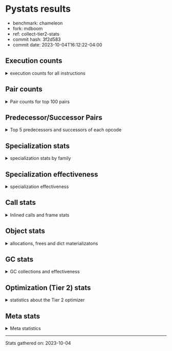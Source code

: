 
# Pystats results

- benchmark: chameleon
- fork: mdboom
- ref: collect-tier2-stats
- commit hash: 3f2d583
- commit date: 2023-10-04T16:12:22-04:00

## Execution counts

<details>
<summary> execution counts for all instructions </summary>

|Name | Count | Self | Cumulative | Miss ratio | 
|---|---:|---:|---:|---:|
| LOAD_FAST | 250,634,460 | 22.0% | 22.0% |  |
| LOAD_CONST | 121,954,620 | 10.7% | 32.7% |  |
| STORE_FAST | 107,077,800 | 9.4% | 42.1% |  |
| IS_OP | 68,646,720 | 6.0% | 48.1% |  |
| LOAD_GLOBAL_BUILTIN | 65,289,660 | 5.7% | 53.8% |  |
| PUSH_NULL | 60,974,700 | 5.3% | 59.2% |  |
| LOAD_GLOBAL_MODULE | 56,667,940 | 5.0% | 64.1% |  |
| POP_JUMP_IF_FALSE | 54,247,740 | 4.8% | 68.9% |  |
| POP_TOP | 34,569,660 | 3.0% | 71.9% |  |
| CALL_BUILTIN_O | 34,562,880 | 3.0% | 75.0% |  |
| LOAD_FAST_LOAD_FAST | 27,852,480 | 2.4% | 77.4% |  |
| RESUME_CHECK | 26,414,460 | 2.3% | 79.7% |  |
| RETURN_VALUE | 25,930,620 | 2.3% | 82.0% |  |
| POP_JUMP_IF_TRUE | 19,680,960 | 1.7% | 83.7% |  |
| CALL_METHOD_DESCRIPTOR_FAST | 15,663,180 | 1.4% | 85.1% | 100.0% |
| LOAD_ATTR_CLASS | 15,365,760 | 1.3% | 86.4% |  |
| POP_JUMP_IF_NONE | 14,883,840 | 1.3% | 87.7% |  |
| CALL_BOUND_METHOD_EXACT_ARGS | 10,562,880 | 0.9% | 88.7% |  |
| CALL_PY_EXACT_ARGS | 10,081,920 | 0.9% | 89.6% |  |
| COPY_FREE_VARS | 9,601,020 | 0.8% | 90.4% |  |
| TO_BOOL_BOOL | 9,600,960 | 0.8% | 91.2% |  |
| POP_JUMP_IF_NOT_NONE | 9,600,960 | 0.8% | 92.1% |  |
| CALL_TYPE_1 | 9,600,000 | 0.8% | 92.9% |  |
| CALL_STR_1 | 9,600,000 | 0.8% | 93.8% |  |
| CALL | 6,246,760 | 0.5% | 94.3% |  |
| STORE_SUBSCR | 6,244,480 | 0.5% | 94.9% |  |
| JUMP_FORWARD | 5,761,920 | 0.5% | 95.4% |  |
| NOP | 5,282,940 | 0.5% | 95.8% |  |
| ENTER_EXECUTOR | 5,280,960 | 0.5% | 96.3% |  |
| DELETE_SUBSCR | 5,280,960 | 0.5% | 96.8% |  |
| COMPARE_OP_INT | 5,280,060 | 0.5% | 97.2% |  |
| BINARY_OP_SUBTRACT_INT | 5,280,000 | 0.5% | 97.7% |  |
| BINARY_OP | 4,801,200 | 0.4% | 98.1% |  |
| LOAD_DEREF | 4,800,120 | 0.4% | 98.5% |  |
| BINARY_OP_ADD_UNICODE | 4,800,000 | 0.4% | 98.9% |  |
| BINARY_OP_ADD_INT | 4,800,000 | 0.4% | 99.4% |  |
| CALL_BUILTIN_FAST | 1,447,680 | 0.1% | 99.5% |  |
| INTERPRETER_EXIT | 965,760 | 0.1% | 99.6% |  |
| STORE_ATTR_SLOT | 963,840 | 0.1% | 99.7% |  |
| RETURN_CONST | 483,840 | 0.0% | 99.7% |  |
| BUILD_TUPLE | 482,880 | 0.0% | 99.7% |  |
| CALL_BUILTIN_CLASS | 481,980 | 0.0% | 99.8% |  |
| GET_ITER | 481,020 | 0.0% | 99.8% |  |
| UNPACK_SEQUENCE_TWO_TUPLE | 480,960 | 0.0% | 99.9% |  |
| FOR_ITER_LIST | 480,960 | 0.0% | 99.9% |  |
| EXTENDED_ARG | 480,960 | 0.0% | 100.0% |  |
| CALL_LEN | 480,960 | 0.0% | 100.0% |  |
| LOAD_ATTR | 10,060 | 0.0% | 100.0% |  |
| BUILD_MAP | 3,840 | 0.0% | 100.0% |  |
| BINARY_SUBSCR_GETITEM | 3,840 | 0.0% | 100.0% |  |
| STORE_DEREF | 2,880 | 0.0% | 100.0% |  |
| MAKE_CELL | 2,880 | 0.0% | 100.0% |  |
| CALL_FUNCTION_EX | 1,980 | 0.0% | 100.0% |  |
| SET_FUNCTION_ATTRIBUTE | 1,920 | 0.0% | 100.0% |  |
| MAKE_FUNCTION | 1,920 | 0.0% | 100.0% |  |
| LOAD_ATTR_NONDESCRIPTOR_WITH_VALUES | 1,920 | 0.0% | 100.0% |  |
| LOAD_ATTR_METHOD_NO_DICT | 1,920 | 0.0% | 100.0% |  |
| DICT_MERGE | 1,920 | 0.0% | 100.0% |  |
| STORE_SUBSCR_DICT | 960 | 0.0% | 100.0% |  |
| LOAD_SUPER_ATTR_ATTR | 960 | 0.0% | 100.0% |  |
| LOAD_ATTR_METHOD_WITH_VALUES | 960 | 0.0% | 100.0% |  |
| LOAD_ATTR_INSTANCE_VALUE | 960 | 0.0% | 100.0% |  |
| CONTAINS_OP | 960 | 0.0% | 100.0% |  |
| CALL_PY_WITH_DEFAULTS | 960 | 0.0% | 100.0% |  |
| CALL_KW | 960 | 0.0% | 100.0% |  |
| BINARY_SUBSCR_DICT | 960 | 0.0% | 100.0% |  |
| LOAD_ATTR_MODULE | 100 | 0.0% | 100.0% |  |
| LOAD_GLOBAL | 80 | 0.0% | 100.0% |  |
| FOR_ITER_RANGE | 60 | 0.0% | 100.0% |  |
| BINARY_OP_SUBTRACT_FLOAT | 60 | 0.0% | 100.0% |  |
| JUMP_BACKWARD | 40 | 0.0% | 100.0% |  |
| COMPARE_OP | 20 | 0.0% | 100.0% |  |


</details>

## Pair counts

<details>
<summary> Pair counts for top 100 pairs </summary>

|Pair | Count | Self | Cumulative | 
|---|---:|---:|---:|
| STORE_FAST LOAD_FAST | 84,983,340 | 7.5% | 7.5% |
| LOAD_FAST PUSH_NULL | 55,211,700 | 4.8% | 12.3% |
| POP_JUMP_IF_FALSE LOAD_FAST | 44,646,720 | 3.9% | 16.2% |
| IS_OP POP_JUMP_IF_FALSE | 44,646,720 | 3.9% | 20.1% |
| PUSH_NULL LOAD_CONST | 41,294,400 | 3.6% | 23.7% |
| CALL_BUILTIN_O POP_TOP | 34,561,920 | 3.0% | 26.8% |
| LOAD_FAST LOAD_CONST | 31,207,740 | 2.7% | 29.5% |
| LOAD_GLOBAL_BUILTIN IS_OP | 28,800,000 | 2.5% | 32.0% |
| LOAD_FAST LOAD_GLOBAL_BUILTIN | 28,800,000 | 2.5% | 34.6% |
| LOAD_FAST RETURN_VALUE | 24,965,820 | 2.2% | 36.8% |
| LOAD_CONST CALL_BUILTIN_O | 24,961,920 | 2.2% | 38.9% |
| LOAD_CONST LOAD_CONST | 24,000,960 | 2.1% | 41.1% |
| LOAD_GLOBAL_MODULE IS_OP | 20,646,720 | 1.8% | 42.9% |
| LOAD_FAST LOAD_GLOBAL_MODULE | 20,646,720 | 1.8% | 44.7% |
| LOAD_GLOBAL_BUILTIN LOAD_FAST | 20,642,940 | 1.8% | 46.5% |
| POP_TOP LOAD_FAST | 19,684,800 | 1.7% | 48.2% |
| PUSH_NULL LOAD_FAST | 19,200,060 | 1.7% | 49.9% |
| CALL_METHOD_DESCRIPTOR_FAST STORE_FAST | 15,367,680 | 1.3% | 51.2% |
| RESUME_CHECK LOAD_GLOBAL_BUILTIN | 15,365,760 | 1.3% | 52.6% |
| LOAD_GLOBAL_MODULE CALL_METHOD_DESCRIPTOR_FAST | 15,365,760 | 1.3% | 53.9% |
| LOAD_GLOBAL_BUILTIN LOAD_ATTR_CLASS | 15,365,760 | 1.3% | 55.3% |
| LOAD_FAST_LOAD_FAST LOAD_GLOBAL_MODULE | 15,365,760 | 1.3% | 56.6% |
| LOAD_ATTR_CLASS LOAD_FAST_LOAD_FAST | 15,365,760 | 1.3% | 58.0% |
| STORE_FAST LOAD_CONST | 15,363,840 | 1.3% | 59.3% |
| LOAD_GLOBAL_MODULE STORE_FAST | 14,884,800 | 1.3% | 60.6% |
| LOAD_FAST POP_JUMP_IF_NONE | 14,883,840 | 1.3% | 61.9% |
| RETURN_VALUE STORE_FAST | 14,401,920 | 1.3% | 63.2% |
| IS_OP POP_JUMP_IF_TRUE | 14,400,000 | 1.3% | 64.5% |
| POP_JUMP_IF_TRUE LOAD_FAST | 14,399,040 | 1.3% | 65.7% |
| LOAD_CONST CALL_BOUND_METHOD_EXACT_ARGS | 10,562,880 | 0.9% | 66.7% |
| CALL_BOUND_METHOD_EXACT_ARGS RESUME_CHECK | 10,562,880 | 0.9% | 67.6% |
| RESUME_CHECK LOAD_FAST | 10,085,760 | 0.9% | 68.5% |
| LOAD_FAST LOAD_FAST | 10,083,840 | 0.9% | 69.4% |
| LOAD_CONST STORE_FAST | 10,083,840 | 0.9% | 70.2% |
| POP_TOP LOAD_GLOBAL_MODULE | 10,082,880 | 0.9% | 71.1% |
| COPY_FREE_VARS RESUME_CHECK | 9,601,020 | 0.8% | 72.0% |
| POP_JUMP_IF_NONE LOAD_FAST | 9,600,960 | 0.8% | 72.8% |
| LOAD_FAST POP_JUMP_IF_NOT_NONE | 9,600,960 | 0.8% | 73.6% |
| POP_JUMP_IF_FALSE LOAD_GLOBAL_BUILTIN | 9,600,040 | 0.8% | 74.5% |
| TO_BOOL_BOOL POP_JUMP_IF_FALSE | 9,600,000 | 0.8% | 75.3% |
| POP_JUMP_IF_NOT_NONE LOAD_FAST_LOAD_FAST | 9,600,000 | 0.8% | 76.2% |
| LOAD_FAST_LOAD_FAST IS_OP | 9,600,000 | 0.8% | 77.0% |
| LOAD_FAST TO_BOOL_BOOL | 9,600,000 | 0.8% | 77.9% |
| LOAD_FAST STORE_FAST | 9,600,000 | 0.8% | 78.7% |
| LOAD_FAST CALL_TYPE_1 | 9,600,000 | 0.8% | 79.5% |
| IS_OP STORE_FAST | 9,600,000 | 0.8% | 80.4% |
| CALL_TYPE_1 STORE_FAST | 9,600,000 | 0.8% | 81.2% |
| CALL_PY_EXACT_ARGS COPY_FREE_VARS | 9,600,000 | 0.8% | 82.1% |
| LOAD_CONST LOAD_FAST | 5,765,760 | 0.5% | 82.6% |
| STORE_SUBSCR LOAD_FAST | 5,761,920 | 0.5% | 83.1% |
| LOAD_CONST STORE_SUBSCR | 5,761,920 | 0.5% | 83.6% |
| STORE_FAST LOAD_GLOBAL_MODULE | 5,284,800 | 0.5% | 84.0% |
| LOAD_CONST LOAD_GLOBAL_MODULE | 5,282,880 | 0.5% | 84.5% |
| LOAD_FAST CALL | 5,281,940 | 0.5% | 85.0% |
| RETURN_VALUE LOAD_CONST | 5,280,960 | 0.5% | 85.4% |
| LOAD_CONST DELETE_SUBSCR | 5,280,960 | 0.5% | 85.9% |
| JUMP_FORWARD LOAD_FAST | 5,280,960 | 0.5% | 86.4% |
| DELETE_SUBSCR JUMP_FORWARD | 5,280,960 | 0.5% | 86.8% |
| LOAD_CONST COMPARE_OP_INT | 5,280,040 | 0.5% | 87.3% |
| LOAD_CONST CALL_PY_EXACT_ARGS | 5,280,000 | 0.5% | 87.7% |
| LOAD_CONST BINARY_OP_SUBTRACT_INT | 5,280,000 | 0.5% | 88.2% |
| COMPARE_OP_INT POP_JUMP_IF_TRUE | 5,280,000 | 0.5% | 88.7% |
| BINARY_OP_SUBTRACT_INT STORE_FAST | 5,280,000 | 0.5% | 89.1% |
| LOAD_FAST CALL_BUILTIN_O | 4,800,960 | 0.4% | 89.6% |
| NOP LOAD_DEREF | 4,800,060 | 0.4% | 90.0% |
| LOAD_DEREF PUSH_NULL | 4,800,060 | 0.4% | 90.4% |
| LOAD_FAST BINARY_OP | 4,800,020 | 0.4% | 90.8% |
| RETURN_VALUE CALL_STR_1 | 4,800,000 | 0.4% | 91.2% |
| POP_JUMP_IF_TRUE LOAD_GLOBAL_BUILTIN | 4,800,000 | 0.4% | 91.7% |
| POP_JUMP_IF_NONE NOP | 4,800,000 | 0.4% | 92.1% |
| LOAD_GLOBAL_MODULE CALL_PY_EXACT_ARGS | 4,800,000 | 0.4% | 92.5% |
| LOAD_FAST IS_OP | 4,800,000 | 0.4% | 92.9% |
| LOAD_FAST CALL_STR_1 | 4,800,000 | 0.4% | 93.3% |
| LOAD_CONST LOAD_GLOBAL_BUILTIN | 4,800,000 | 0.4% | 93.8% |
| LOAD_CONST IS_OP | 4,800,000 | 0.4% | 94.2% |
| LOAD_CONST BINARY_OP_ADD_INT | 4,800,000 | 0.4% | 94.6% |
| CALL_STR_1 STORE_FAST | 4,800,000 | 0.4% | 95.0% |
| CALL_STR_1 BINARY_OP_ADD_UNICODE | 4,800,000 | 0.4% | 95.5% |
| CALL LOAD_CONST | 4,800,000 | 0.4% | 95.9% |
| BINARY_OP_ADD_UNICODE STORE_FAST | 4,800,000 | 0.4% | 96.3% |
| BINARY_OP_ADD_INT STORE_FAST | 4,800,000 | 0.4% | 96.7% |
| BINARY_OP CALL_BUILTIN_O | 4,800,000 | 0.4% | 97.1% |
| ENTER_EXECUTOR RESUME_CHECK | 4,799,040 | 0.4% | 97.6% |
| POP_TOP ENTER_EXECUTOR | 4,320,940 | 0.4% | 97.9% |
| CACHE RESUME_CHECK | 964,800 | 0.1% | 98.0% |
| CALL_BUILTIN_FAST STORE_FAST | 962,880 | 0.1% | 98.1% |
| STORE_FAST LOAD_GLOBAL_BUILTIN | 961,920 | 0.1% | 98.2% |
| LOAD_FAST_LOAD_FAST STORE_ATTR_SLOT | 961,920 | 0.1% | 98.3% |
| RETURN_VALUE PUSH_NULL | 960,960 | 0.1% | 98.4% |
| RETURN_VALUE INTERPRETER_EXIT | 483,840 | 0.0% | 98.4% |
| LOAD_FAST CALL_BUILTIN_FAST | 482,880 | 0.0% | 98.4% |
| STORE_ATTR_SLOT RETURN_CONST | 481,920 | 0.0% | 98.5% |
| RETURN_CONST INTERPRETER_EXIT | 481,920 | 0.0% | 98.5% |
| LOAD_GLOBAL_MODULE LOAD_FAST_LOAD_FAST | 481,920 | 0.0% | 98.6% |
| LOAD_GLOBAL_MODULE CALL_BUILTIN_FAST | 481,920 | 0.0% | 98.6% |
| CALL_PY_EXACT_ARGS RESUME_CHECK | 481,920 | 0.0% | 98.7% |
| LOAD_FAST GET_ITER | 481,020 | 0.0% | 98.7% |
| ENTER_EXECUTOR LOAD_FAST | 481,020 | 0.0% | 98.7% |
| CALL STORE_FAST | 481,020 | 0.0% | 98.8% |
| LOAD_FAST CALL_BUILTIN_CLASS | 481,000 | 0.0% | 98.8% |


</details>

## Predecessor/Successor Pairs

<details>
<summary> Top 5 predecessors and successors of each opcode </summary>

### CACHE

<details>
<summary> Successors and predecessors for CACHE </summary>

|Predecessors | Count | Percentage | 
|---|---:|---:|

|Successors | Count | Percentage | 
|---|---:|---:|
| RESUME_CHECK | 964,800 | 99.9% |
| COPY_FREE_VARS | 960 | 0.1% |


</details>

### DELETE_SUBSCR

<details>
<summary> Successors and predecessors for DELETE_SUBSCR </summary>

|Predecessors | Count | Percentage | 
|---|---:|---:|
| LOAD_CONST | 5,280,960 | 100.0% |

|Successors | Count | Percentage | 
|---|---:|---:|
| JUMP_FORWARD | 5,280,960 | 100.0% |


</details>

### GET_ITER

<details>
<summary> Successors and predecessors for GET_ITER </summary>

|Predecessors | Count | Percentage | 
|---|---:|---:|
| LOAD_FAST | 481,020 | 100.0% |

|Successors | Count | Percentage | 
|---|---:|---:|
| FOR_ITER_LIST | 480,000 | 99.8% |
| EXTENDED_ARG | 960 | 0.2% |
| FOR_ITER_RANGE | 60 | 0.0% |


</details>

### INTERPRETER_EXIT

<details>
<summary> Successors and predecessors for INTERPRETER_EXIT </summary>

|Predecessors | Count | Percentage | 
|---|---:|---:|
| RETURN_VALUE | 483,840 | 50.1% |
| RETURN_CONST | 481,920 | 49.9% |

|Successors | Count | Percentage | 
|---|---:|---:|


</details>

### MAKE_FUNCTION

<details>
<summary> Successors and predecessors for MAKE_FUNCTION </summary>

|Predecessors | Count | Percentage | 
|---|---:|---:|
| LOAD_CONST | 1,920 | 100.0% |

|Successors | Count | Percentage | 
|---|---:|---:|
| SET_FUNCTION_ATTRIBUTE | 1,920 | 100.0% |


</details>

### NOP

<details>
<summary> Successors and predecessors for NOP </summary>

|Predecessors | Count | Percentage | 
|---|---:|---:|
| POP_JUMP_IF_NONE | 4,800,000 | 90.9% |
| RESUME_CHECK | 480,960 | 9.1% |
| STORE_FAST | 1,920 | 0.0% |
| POP_TOP | 60 | 0.0% |

|Successors | Count | Percentage | 
|---|---:|---:|
| LOAD_DEREF | 4,800,060 | 90.9% |
| LOAD_GLOBAL_BUILTIN | 480,000 | 9.1% |
| LOAD_FAST | 1,920 | 0.0% |
| LOAD_GLOBAL_MODULE | 960 | 0.0% |


</details>

### POP_TOP

<details>
<summary> Successors and predecessors for POP_TOP </summary>

|Predecessors | Count | Percentage | 
|---|---:|---:|
| CALL_BUILTIN_O | 34,561,920 | 100.0% |
| CALL_BUILTIN_FAST | 4,800 | 0.0% |
| RETURN_CONST | 1,920 | 0.0% |
| CALL | 1,020 | 0.0% |

|Successors | Count | Percentage | 
|---|---:|---:|
| LOAD_FAST | 19,684,800 | 56.9% |
| LOAD_GLOBAL_MODULE | 10,082,880 | 29.2% |
| ENTER_EXECUTOR | 4,320,940 | 12.5% |
| EXTENDED_ARG | 479,040 | 1.4% |
| RETURN_CONST | 960 | 0.0% |


</details>

### PUSH_NULL

<details>
<summary> Successors and predecessors for PUSH_NULL </summary>

|Predecessors | Count | Percentage | 
|---|---:|---:|
| LOAD_FAST | 55,211,700 | 90.5% |
| LOAD_DEREF | 4,800,060 | 7.9% |
| RETURN_VALUE | 960,960 | 1.6% |
| LOAD_ATTR | 980 | 0.0% |
| LOAD_SUPER_ATTR_ATTR | 960 | 0.0% |

|Successors | Count | Percentage | 
|---|---:|---:|
| LOAD_CONST | 41,294,400 | 67.7% |
| LOAD_FAST | 19,200,060 | 31.5% |
| CALL | 480,240 | 0.8% |


</details>

### RETURN_VALUE

<details>
<summary> Successors and predecessors for RETURN_VALUE </summary>

|Predecessors | Count | Percentage | 
|---|---:|---:|
| LOAD_FAST | 24,965,820 | 96.3% |
| BUILD_TUPLE | 480,960 | 1.9% |
| CALL_BUILTIN_FAST | 480,000 | 1.9% |
| CALL_FUNCTION_EX | 1,920 | 0.0% |
| RETURN_VALUE | 960 | 0.0% |

|Successors | Count | Percentage | 
|---|---:|---:|
| STORE_FAST | 14,401,920 | 55.5% |
| LOAD_CONST | 5,280,960 | 20.4% |
| CALL_STR_1 | 4,800,000 | 18.5% |
| PUSH_NULL | 960,960 | 3.7% |
| INTERPRETER_EXIT | 483,840 | 1.9% |


</details>

### STORE_SUBSCR

<details>
<summary> Successors and predecessors for STORE_SUBSCR </summary>

|Predecessors | Count | Percentage | 
|---|---:|---:|
| LOAD_CONST | 5,761,920 | 92.3% |
| LOAD_FAST_LOAD_FAST | 480,960 | 7.7% |
| STORE_SUBSCR | 1,600 | 0.0% |

|Successors | Count | Percentage | 
|---|---:|---:|
| LOAD_FAST | 5,761,920 | 92.3% |
| LOAD_FAST_LOAD_FAST | 480,960 | 7.7% |
| STORE_SUBSCR | 1,600 | 0.0% |


</details>

### BINARY_OP

<details>
<summary> Successors and predecessors for BINARY_OP </summary>

|Predecessors | Count | Percentage | 
|---|---:|---:|
| LOAD_FAST | 4,800,020 | 100.0% |
| BINARY_OP | 1,180 | 0.0% |

|Successors | Count | Percentage | 
|---|---:|---:|
| CALL_BUILTIN_O | 4,800,000 | 100.0% |
| BINARY_OP | 1,180 | 0.0% |
| BINARY_OP_SUBTRACT_FLOAT | 20 | 0.0% |


</details>

### BUILD_MAP

<details>
<summary> Successors and predecessors for BUILD_MAP </summary>

|Predecessors | Count | Percentage | 
|---|---:|---:|
| LOAD_CONST | 1,920 | 50.0% |
| STORE_FAST | 960 | 25.0% |
| LOAD_GLOBAL_MODULE | 960 | 25.0% |

|Successors | Count | Percentage | 
|---|---:|---:|
| LOAD_FAST | 1,920 | 50.0% |
| STORE_FAST | 960 | 25.0% |
| CALL | 960 | 25.0% |


</details>

### BUILD_TUPLE

<details>
<summary> Successors and predecessors for BUILD_TUPLE </summary>

|Predecessors | Count | Percentage | 
|---|---:|---:|
| LOAD_FAST_LOAD_FAST | 480,960 | 99.6% |
| LOAD_FAST | 1,920 | 0.4% |

|Successors | Count | Percentage | 
|---|---:|---:|
| RETURN_VALUE | 480,960 | 99.6% |
| LOAD_CONST | 1,920 | 0.4% |


</details>

### CALL

<details>
<summary> Successors and predecessors for CALL </summary>

|Predecessors | Count | Percentage | 
|---|---:|---:|
| LOAD_FAST | 5,281,940 | 84.6% |
| LOAD_FAST_LOAD_FAST | 480,960 | 7.7% |
| PUSH_NULL | 480,240 | 7.7% |
| CALL | 1,760 | 0.0% |
| BUILD_MAP | 960 | 0.0% |

|Successors | Count | Percentage | 
|---|---:|---:|
| LOAD_CONST | 4,800,000 | 76.8% |
| STORE_FAST | 481,020 | 7.7% |
| UNPACK_SEQUENCE_TWO_TUPLE | 480,960 | 7.7% |
| LOAD_FAST_LOAD_FAST | 480,960 | 7.7% |
| CALL | 1,760 | 0.0% |


</details>

### CALL_FUNCTION_EX

<details>
<summary> Successors and predecessors for CALL_FUNCTION_EX </summary>

|Predecessors | Count | Percentage | 
|---|---:|---:|
| DICT_MERGE | 1,920 | 97.0% |
| LOAD_FAST | 60 | 3.0% |

|Successors | Count | Percentage | 
|---|---:|---:|
| RETURN_VALUE | 1,920 | 97.0% |
| COPY_FREE_VARS | 60 | 3.0% |


</details>

### CALL_KW

<details>
<summary> Successors and predecessors for CALL_KW </summary>

|Predecessors | Count | Percentage | 
|---|---:|---:|
| LOAD_CONST | 960 | 100.0% |

|Successors | Count | Percentage | 
|---|---:|---:|
| CALL_BUILTIN_FAST | 960 | 100.0% |


</details>

### COMPARE_OP

<details>
<summary> Successors and predecessors for COMPARE_OP </summary>

|Predecessors | Count | Percentage | 
|---|---:|---:|
| LOAD_CONST | 20 | 100.0% |

|Successors | Count | Percentage | 
|---|---:|---:|
| COMPARE_OP_INT | 20 | 100.0% |


</details>

### CONTAINS_OP

<details>
<summary> Successors and predecessors for CONTAINS_OP </summary>

|Predecessors | Count | Percentage | 
|---|---:|---:|
| LOAD_FAST | 960 | 100.0% |

|Successors | Count | Percentage | 
|---|---:|---:|
| POP_JUMP_IF_FALSE | 960 | 100.0% |


</details>

### COPY_FREE_VARS

<details>
<summary> Successors and predecessors for COPY_FREE_VARS </summary>

|Predecessors | Count | Percentage | 
|---|---:|---:|
| CALL_PY_EXACT_ARGS | 9,600,000 | 100.0% |
| CACHE | 960 | 0.0% |
| CALL_FUNCTION_EX | 60 | 0.0% |

|Successors | Count | Percentage | 
|---|---:|---:|
| RESUME_CHECK | 9,601,020 | 100.0% |


</details>

### DICT_MERGE

<details>
<summary> Successors and predecessors for DICT_MERGE </summary>

|Predecessors | Count | Percentage | 
|---|---:|---:|
| LOAD_FAST | 1,920 | 100.0% |

|Successors | Count | Percentage | 
|---|---:|---:|
| CALL_FUNCTION_EX | 1,920 | 100.0% |


</details>

### ENTER_EXECUTOR

<details>
<summary> Successors and predecessors for ENTER_EXECUTOR </summary>

|Predecessors | Count | Percentage | 
|---|---:|---:|
| POP_TOP | 4,320,940 | 81.8% |
| POP_JUMP_IF_TRUE | 480,000 | 9.1% |
| EXTENDED_ARG | 479,980 | 9.1% |
| JUMP_BACKWARD | 40 | 0.0% |

|Successors | Count | Percentage | 
|---|---:|---:|
| RESUME_CHECK | 4,799,040 | 90.9% |
| LOAD_FAST | 481,020 | 9.1% |
| CALL | 900 | 0.0% |


</details>

### EXTENDED_ARG

<details>
<summary> Successors and predecessors for EXTENDED_ARG </summary>

|Predecessors | Count | Percentage | 
|---|---:|---:|
| POP_TOP | 479,040 | 99.6% |
| POP_JUMP_IF_TRUE | 960 | 0.2% |
| GET_ITER | 960 | 0.2% |

|Successors | Count | Percentage | 
|---|---:|---:|
| ENTER_EXECUTOR | 479,980 | 99.8% |
| FOR_ITER_LIST | 960 | 0.2% |
| JUMP_BACKWARD | 20 | 0.0% |


</details>

### IS_OP

<details>
<summary> Successors and predecessors for IS_OP </summary>

|Predecessors | Count | Percentage | 
|---|---:|---:|
| LOAD_GLOBAL_BUILTIN | 28,800,000 | 42.0% |
| LOAD_GLOBAL_MODULE | 20,646,720 | 30.1% |
| LOAD_FAST_LOAD_FAST | 9,600,000 | 14.0% |
| LOAD_FAST | 4,800,000 | 7.0% |
| LOAD_CONST | 4,800,000 | 7.0% |

|Successors | Count | Percentage | 
|---|---:|---:|
| POP_JUMP_IF_FALSE | 44,646,720 | 65.0% |
| POP_JUMP_IF_TRUE | 14,400,000 | 21.0% |
| STORE_FAST | 9,600,000 | 14.0% |


</details>

### JUMP_BACKWARD

<details>
<summary> Successors and predecessors for JUMP_BACKWARD </summary>

|Predecessors | Count | Percentage | 
|---|---:|---:|
| POP_TOP | 20 | 50.0% |
| EXTENDED_ARG | 20 | 50.0% |

|Successors | Count | Percentage | 
|---|---:|---:|
| ENTER_EXECUTOR | 40 | 100.0% |


</details>

### JUMP_FORWARD

<details>
<summary> Successors and predecessors for JUMP_FORWARD </summary>

|Predecessors | Count | Percentage | 
|---|---:|---:|
| DELETE_SUBSCR | 5,280,960 | 91.7% |
| CALL_BUILTIN_CLASS | 480,960 | 8.3% |

|Successors | Count | Percentage | 
|---|---:|---:|
| LOAD_FAST | 5,280,960 | 91.7% |
| STORE_FAST | 480,960 | 8.3% |


</details>

### LOAD_ATTR

<details>
<summary> Successors and predecessors for LOAD_ATTR </summary>

|Predecessors | Count | Percentage | 
|---|---:|---:|
| LOAD_FAST | 9,600 | 95.4% |
| LOAD_ATTR | 400 | 4.0% |
| LOAD_GLOBAL_MODULE | 40 | 0.4% |
| LOAD_GLOBAL | 20 | 0.2% |

|Successors | Count | Percentage | 
|---|---:|---:|
| STORE_FAST | 4,800 | 47.7% |
| LOAD_FAST | 1,920 | 19.1% |
| PUSH_NULL | 980 | 9.7% |
| TO_BOOL_BOOL | 960 | 9.5% |
| CALL_BUILTIN_CLASS | 960 | 9.5% |


</details>

### LOAD_CONST

<details>
<summary> Successors and predecessors for LOAD_CONST </summary>

|Predecessors | Count | Percentage | 
|---|---:|---:|
| PUSH_NULL | 41,294,400 | 33.9% |
| LOAD_FAST | 31,207,740 | 25.6% |
| LOAD_CONST | 24,000,960 | 19.7% |
| STORE_FAST | 15,363,840 | 12.6% |
| RETURN_VALUE | 5,280,960 | 4.3% |

|Successors | Count | Percentage | 
|---|---:|---:|
| CALL_BUILTIN_O | 24,961,920 | 20.5% |
| LOAD_CONST | 24,000,960 | 19.7% |
| CALL_BOUND_METHOD_EXACT_ARGS | 10,562,880 | 8.7% |
| STORE_FAST | 10,083,840 | 8.3% |
| LOAD_FAST | 5,765,760 | 4.7% |


</details>

### LOAD_DEREF

<details>
<summary> Successors and predecessors for LOAD_DEREF </summary>

|Predecessors | Count | Percentage | 
|---|---:|---:|
| NOP | 4,800,060 | 100.0% |
| STORE_FAST | 60 | 0.0% |

|Successors | Count | Percentage | 
|---|---:|---:|
| PUSH_NULL | 4,800,060 | 100.0% |
| STORE_FAST | 60 | 0.0% |


</details>

### LOAD_FAST

<details>
<summary> Successors and predecessors for LOAD_FAST </summary>

|Predecessors | Count | Percentage | 
|---|---:|---:|
| STORE_FAST | 84,983,340 | 33.9% |
| POP_JUMP_IF_FALSE | 44,646,720 | 17.8% |
| LOAD_GLOBAL_BUILTIN | 20,642,940 | 8.2% |
| POP_TOP | 19,684,800 | 7.9% |
| PUSH_NULL | 19,200,060 | 7.7% |

|Successors | Count | Percentage | 
|---|---:|---:|
| PUSH_NULL | 55,211,700 | 22.0% |
| LOAD_CONST | 31,207,740 | 12.5% |
| LOAD_GLOBAL_BUILTIN | 28,800,000 | 11.5% |
| RETURN_VALUE | 24,965,820 | 10.0% |
| LOAD_GLOBAL_MODULE | 20,646,720 | 8.2% |


</details>

### LOAD_FAST_LOAD_FAST

<details>
<summary> Successors and predecessors for LOAD_FAST_LOAD_FAST </summary>

|Predecessors | Count | Percentage | 
|---|---:|---:|
| LOAD_ATTR_CLASS | 15,365,760 | 55.2% |
| POP_JUMP_IF_NOT_NONE | 9,600,000 | 34.5% |
| LOAD_GLOBAL_MODULE | 481,920 | 1.7% |
| STORE_SUBSCR | 480,960 | 1.7% |
| STORE_ATTR_SLOT | 480,960 | 1.7% |

|Successors | Count | Percentage | 
|---|---:|---:|
| LOAD_GLOBAL_MODULE | 15,365,760 | 55.2% |
| IS_OP | 9,600,000 | 34.5% |
| STORE_ATTR_SLOT | 961,920 | 3.5% |
| STORE_SUBSCR | 480,960 | 1.7% |
| CALL | 480,960 | 1.7% |


</details>

### LOAD_GLOBAL

<details>
<summary> Successors and predecessors for LOAD_GLOBAL </summary>

|Predecessors | Count | Percentage | 
|---|---:|---:|
| RETURN_VALUE | 40 | 50.0% |
| RESUME_CHECK | 20 | 25.0% |
| POP_JUMP_IF_FALSE | 20 | 25.0% |

|Successors | Count | Percentage | 
|---|---:|---:|
| LOAD_GLOBAL_MODULE | 40 | 50.0% |
| LOAD_GLOBAL_BUILTIN | 20 | 25.0% |
| LOAD_ATTR | 20 | 25.0% |


</details>

### MAKE_CELL

<details>
<summary> Successors and predecessors for MAKE_CELL </summary>

|Predecessors | Count | Percentage | 
|---|---:|---:|
| MAKE_CELL | 1,920 | 66.7% |
| CALL_PY_WITH_DEFAULTS | 960 | 33.3% |

|Successors | Count | Percentage | 
|---|---:|---:|
| MAKE_CELL | 1,920 | 66.7% |
| RESUME_CHECK | 960 | 33.3% |


</details>

### POP_JUMP_IF_FALSE

<details>
<summary> Successors and predecessors for POP_JUMP_IF_FALSE </summary>

|Predecessors | Count | Percentage | 
|---|---:|---:|
| IS_OP | 44,646,720 | 82.3% |
| TO_BOOL_BOOL | 9,600,000 | 17.7% |
| CONTAINS_OP | 960 | 0.0% |
| COMPARE_OP_INT | 60 | 0.0% |

|Successors | Count | Percentage | 
|---|---:|---:|
| LOAD_FAST | 44,646,720 | 82.3% |
| LOAD_GLOBAL_BUILTIN | 9,600,040 | 17.7% |
| LOAD_GLOBAL_MODULE | 960 | 0.0% |
| LOAD_GLOBAL | 20 | 0.0% |


</details>

### POP_JUMP_IF_NONE

<details>
<summary> Successors and predecessors for POP_JUMP_IF_NONE </summary>

|Predecessors | Count | Percentage | 
|---|---:|---:|
| LOAD_FAST | 14,883,840 | 100.0% |

|Successors | Count | Percentage | 
|---|---:|---:|
| LOAD_FAST | 9,600,960 | 64.5% |
| NOP | 4,800,000 | 32.2% |
| LOAD_GLOBAL_BUILTIN | 480,960 | 3.2% |
| LOAD_GLOBAL_MODULE | 960 | 0.0% |
| LOAD_CONST | 960 | 0.0% |


</details>

### POP_JUMP_IF_NOT_NONE

<details>
<summary> Successors and predecessors for POP_JUMP_IF_NOT_NONE </summary>

|Predecessors | Count | Percentage | 
|---|---:|---:|
| LOAD_FAST | 9,600,960 | 100.0% |

|Successors | Count | Percentage | 
|---|---:|---:|
| LOAD_FAST_LOAD_FAST | 9,600,000 | 100.0% |
| LOAD_FAST | 960 | 0.0% |


</details>

### POP_JUMP_IF_TRUE

<details>
<summary> Successors and predecessors for POP_JUMP_IF_TRUE </summary>

|Predecessors | Count | Percentage | 
|---|---:|---:|
| IS_OP | 14,400,000 | 73.2% |
| COMPARE_OP_INT | 5,280,000 | 26.8% |
| TO_BOOL_BOOL | 960 | 0.0% |

|Successors | Count | Percentage | 
|---|---:|---:|
| LOAD_FAST | 14,399,040 | 73.2% |
| LOAD_GLOBAL_BUILTIN | 4,800,000 | 24.4% |
| ENTER_EXECUTOR | 480,000 | 2.4% |
| RETURN_CONST | 960 | 0.0% |
| EXTENDED_ARG | 960 | 0.0% |


</details>

### RETURN_CONST

<details>
<summary> Successors and predecessors for RETURN_CONST </summary>

|Predecessors | Count | Percentage | 
|---|---:|---:|
| STORE_ATTR_SLOT | 481,920 | 99.6% |
| POP_TOP | 960 | 0.2% |
| POP_JUMP_IF_TRUE | 960 | 0.2% |

|Successors | Count | Percentage | 
|---|---:|---:|
| INTERPRETER_EXIT | 481,920 | 99.6% |
| POP_TOP | 1,920 | 0.4% |


</details>

### SET_FUNCTION_ATTRIBUTE

<details>
<summary> Successors and predecessors for SET_FUNCTION_ATTRIBUTE </summary>

|Predecessors | Count | Percentage | 
|---|---:|---:|
| MAKE_FUNCTION | 1,920 | 100.0% |

|Successors | Count | Percentage | 
|---|---:|---:|
| STORE_FAST | 1,920 | 100.0% |


</details>

### STORE_DEREF

<details>
<summary> Successors and predecessors for STORE_DEREF </summary>

|Predecessors | Count | Percentage | 
|---|---:|---:|
| RETURN_VALUE | 1,920 | 66.7% |
| LOAD_GLOBAL_MODULE | 960 | 33.3% |

|Successors | Count | Percentage | 
|---|---:|---:|
| LOAD_FAST | 2,880 | 100.0% |


</details>

### STORE_FAST

<details>
<summary> Successors and predecessors for STORE_FAST </summary>

|Predecessors | Count | Percentage | 
|---|---:|---:|
| CALL_METHOD_DESCRIPTOR_FAST | 15,367,680 | 14.4% |
| LOAD_GLOBAL_MODULE | 14,884,800 | 13.9% |
| RETURN_VALUE | 14,401,920 | 13.4% |
| LOAD_CONST | 10,083,840 | 9.4% |
| LOAD_FAST | 9,600,000 | 9.0% |

|Successors | Count | Percentage | 
|---|---:|---:|
| LOAD_FAST | 84,983,340 | 79.4% |
| LOAD_CONST | 15,363,840 | 14.3% |
| LOAD_GLOBAL_MODULE | 5,284,800 | 4.9% |
| LOAD_GLOBAL_BUILTIN | 961,920 | 0.9% |
| STORE_FAST | 480,960 | 0.4% |


</details>

### BINARY_OP_ADD_INT

<details>
<summary> Successors and predecessors for BINARY_OP_ADD_INT </summary>

|Predecessors | Count | Percentage | 
|---|---:|---:|
| LOAD_CONST | 4,800,000 | 100.0% |

|Successors | Count | Percentage | 
|---|---:|---:|
| STORE_FAST | 4,800,000 | 100.0% |


</details>

### BINARY_OP_ADD_UNICODE

<details>
<summary> Successors and predecessors for BINARY_OP_ADD_UNICODE </summary>

|Predecessors | Count | Percentage | 
|---|---:|---:|
| CALL_STR_1 | 4,800,000 | 100.0% |

|Successors | Count | Percentage | 
|---|---:|---:|
| STORE_FAST | 4,800,000 | 100.0% |


</details>

### BINARY_OP_SUBTRACT_FLOAT

<details>
<summary> Successors and predecessors for BINARY_OP_SUBTRACT_FLOAT </summary>

|Predecessors | Count | Percentage | 
|---|---:|---:|
| LOAD_FAST | 40 | 66.7% |
| BINARY_OP | 20 | 33.3% |

|Successors | Count | Percentage | 
|---|---:|---:|
| STORE_FAST | 60 | 100.0% |


</details>

### BINARY_OP_SUBTRACT_INT

<details>
<summary> Successors and predecessors for BINARY_OP_SUBTRACT_INT </summary>

|Predecessors | Count | Percentage | 
|---|---:|---:|
| LOAD_CONST | 5,280,000 | 100.0% |

|Successors | Count | Percentage | 
|---|---:|---:|
| STORE_FAST | 5,280,000 | 100.0% |


</details>

### BINARY_SUBSCR_DICT

<details>
<summary> Successors and predecessors for BINARY_SUBSCR_DICT </summary>

|Predecessors | Count | Percentage | 
|---|---:|---:|
| LOAD_CONST | 960 | 100.0% |

|Successors | Count | Percentage | 
|---|---:|---:|
| STORE_FAST | 960 | 100.0% |


</details>

### BINARY_SUBSCR_GETITEM

<details>
<summary> Successors and predecessors for BINARY_SUBSCR_GETITEM </summary>

|Predecessors | Count | Percentage | 
|---|---:|---:|
| LOAD_CONST | 3,840 | 100.0% |

|Successors | Count | Percentage | 
|---|---:|---:|
| RESUME_CHECK | 3,840 | 100.0% |


</details>

### CALL_BOUND_METHOD_EXACT_ARGS

<details>
<summary> Successors and predecessors for CALL_BOUND_METHOD_EXACT_ARGS </summary>

|Predecessors | Count | Percentage | 
|---|---:|---:|
| LOAD_CONST | 10,562,880 | 100.0% |

|Successors | Count | Percentage | 
|---|---:|---:|
| RESUME_CHECK | 10,562,880 | 100.0% |


</details>

### CALL_BUILTIN_CLASS

<details>
<summary> Successors and predecessors for CALL_BUILTIN_CLASS </summary>

|Predecessors | Count | Percentage | 
|---|---:|---:|
| LOAD_FAST | 481,000 | 99.8% |
| LOAD_ATTR | 960 | 0.2% |
| CALL | 20 | 0.0% |

|Successors | Count | Percentage | 
|---|---:|---:|
| JUMP_FORWARD | 480,960 | 99.8% |
| STORE_FAST | 1,020 | 0.2% |


</details>

### CALL_BUILTIN_FAST

<details>
<summary> Successors and predecessors for CALL_BUILTIN_FAST </summary>

|Predecessors | Count | Percentage | 
|---|---:|---:|
| LOAD_FAST | 482,880 | 33.4% |
| LOAD_GLOBAL_MODULE | 481,920 | 33.3% |
| LOAD_FAST_LOAD_FAST | 480,000 | 33.2% |
| LOAD_CONST | 960 | 0.1% |
| LOAD_ATTR_NONDESCRIPTOR_WITH_VALUES | 960 | 0.1% |

|Successors | Count | Percentage | 
|---|---:|---:|
| STORE_FAST | 962,880 | 66.5% |
| RETURN_VALUE | 480,000 | 33.2% |
| POP_TOP | 4,800 | 0.3% |


</details>

### CALL_BUILTIN_O

<details>
<summary> Successors and predecessors for CALL_BUILTIN_O </summary>

|Predecessors | Count | Percentage | 
|---|---:|---:|
| LOAD_CONST | 24,961,920 | 72.2% |
| LOAD_FAST | 4,800,960 | 13.9% |
| BINARY_OP | 4,800,000 | 13.9% |

|Successors | Count | Percentage | 
|---|---:|---:|
| POP_TOP | 34,561,920 | 100.0% |
| RETURN_VALUE | 960 | 0.0% |


</details>

### CALL_LEN

<details>
<summary> Successors and predecessors for CALL_LEN </summary>

|Predecessors | Count | Percentage | 
|---|---:|---:|
| LOAD_FAST | 480,960 | 100.0% |

|Successors | Count | Percentage | 
|---|---:|---:|
| STORE_FAST | 480,960 | 100.0% |


</details>

### CALL_METHOD_DESCRIPTOR_FAST

<details>
<summary> Successors and predecessors for CALL_METHOD_DESCRIPTOR_FAST </summary>

|Predecessors | Count | Percentage | 
|---|---:|---:|
| LOAD_GLOBAL_MODULE | 15,365,760 | 98.1% |
| CALL_METHOD_DESCRIPTOR_FAST | 295,500 | 1.9% |
| LOAD_CONST | 1,920 | 0.0% |

|Successors | Count | Percentage | 
|---|---:|---:|
| STORE_FAST | 15,367,680 | 98.1% |
| CALL_METHOD_DESCRIPTOR_FAST | 295,500 | 1.9% |


</details>

### CALL_PY_EXACT_ARGS

<details>
<summary> Successors and predecessors for CALL_PY_EXACT_ARGS </summary>

|Predecessors | Count | Percentage | 
|---|---:|---:|
| LOAD_CONST | 5,280,000 | 52.4% |
| LOAD_GLOBAL_MODULE | 4,800,000 | 47.6% |
| LOAD_FAST | 960 | 0.0% |
| LOAD_ATTR_METHOD_WITH_VALUES | 960 | 0.0% |

|Successors | Count | Percentage | 
|---|---:|---:|
| COPY_FREE_VARS | 9,600,000 | 95.2% |
| RESUME_CHECK | 481,920 | 4.8% |


</details>

### CALL_PY_WITH_DEFAULTS

<details>
<summary> Successors and predecessors for CALL_PY_WITH_DEFAULTS </summary>

|Predecessors | Count | Percentage | 
|---|---:|---:|
| LOAD_FAST | 960 | 100.0% |

|Successors | Count | Percentage | 
|---|---:|---:|
| MAKE_CELL | 960 | 100.0% |


</details>

### CALL_STR_1

<details>
<summary> Successors and predecessors for CALL_STR_1 </summary>

|Predecessors | Count | Percentage | 
|---|---:|---:|
| RETURN_VALUE | 4,800,000 | 50.0% |
| LOAD_FAST | 4,800,000 | 50.0% |

|Successors | Count | Percentage | 
|---|---:|---:|
| STORE_FAST | 4,800,000 | 50.0% |
| BINARY_OP_ADD_UNICODE | 4,800,000 | 50.0% |


</details>

### CALL_TYPE_1

<details>
<summary> Successors and predecessors for CALL_TYPE_1 </summary>

|Predecessors | Count | Percentage | 
|---|---:|---:|
| LOAD_FAST | 9,600,000 | 100.0% |

|Successors | Count | Percentage | 
|---|---:|---:|
| STORE_FAST | 9,600,000 | 100.0% |


</details>

### COMPARE_OP_INT

<details>
<summary> Successors and predecessors for COMPARE_OP_INT </summary>

|Predecessors | Count | Percentage | 
|---|---:|---:|
| LOAD_CONST | 5,280,040 | 100.0% |
| COMPARE_OP | 20 | 0.0% |

|Successors | Count | Percentage | 
|---|---:|---:|
| POP_JUMP_IF_TRUE | 5,280,000 | 100.0% |
| POP_JUMP_IF_FALSE | 60 | 0.0% |


</details>

### FOR_ITER_LIST

<details>
<summary> Successors and predecessors for FOR_ITER_LIST </summary>

|Predecessors | Count | Percentage | 
|---|---:|---:|
| GET_ITER | 480,000 | 99.8% |
| EXTENDED_ARG | 960 | 0.2% |

|Successors | Count | Percentage | 
|---|---:|---:|
| STORE_FAST | 480,960 | 100.0% |


</details>

### FOR_ITER_RANGE

<details>
<summary> Successors and predecessors for FOR_ITER_RANGE </summary>

|Predecessors | Count | Percentage | 
|---|---:|---:|
| GET_ITER | 60 | 100.0% |

|Successors | Count | Percentage | 
|---|---:|---:|
| STORE_FAST | 60 | 100.0% |


</details>

### LOAD_ATTR_CLASS

<details>
<summary> Successors and predecessors for LOAD_ATTR_CLASS </summary>

|Predecessors | Count | Percentage | 
|---|---:|---:|
| LOAD_GLOBAL_BUILTIN | 15,365,760 | 100.0% |

|Successors | Count | Percentage | 
|---|---:|---:|
| LOAD_FAST_LOAD_FAST | 15,365,760 | 100.0% |


</details>

### LOAD_ATTR_INSTANCE_VALUE

<details>
<summary> Successors and predecessors for LOAD_ATTR_INSTANCE_VALUE </summary>

|Predecessors | Count | Percentage | 
|---|---:|---:|
| LOAD_FAST | 960 | 100.0% |

|Successors | Count | Percentage | 
|---|---:|---:|
| LOAD_FAST_LOAD_FAST | 960 | 100.0% |


</details>

### LOAD_ATTR_METHOD_NO_DICT

<details>
<summary> Successors and predecessors for LOAD_ATTR_METHOD_NO_DICT </summary>

|Predecessors | Count | Percentage | 
|---|---:|---:|
| LOAD_FAST | 1,920 | 100.0% |

|Successors | Count | Percentage | 
|---|---:|---:|
| LOAD_CONST | 1,920 | 100.0% |


</details>

### LOAD_ATTR_METHOD_WITH_VALUES

<details>
<summary> Successors and predecessors for LOAD_ATTR_METHOD_WITH_VALUES </summary>

|Predecessors | Count | Percentage | 
|---|---:|---:|
| LOAD_FAST | 960 | 100.0% |

|Successors | Count | Percentage | 
|---|---:|---:|
| CALL_PY_EXACT_ARGS | 960 | 100.0% |


</details>

### LOAD_ATTR_MODULE

<details>
<summary> Successors and predecessors for LOAD_ATTR_MODULE </summary>

|Predecessors | Count | Percentage | 
|---|---:|---:|
| LOAD_GLOBAL_MODULE | 60 | 60.0% |
| LOAD_ATTR | 40 | 40.0% |

|Successors | Count | Percentage | 
|---|---:|---:|
| STORE_FAST | 60 | 60.0% |
| PUSH_NULL | 40 | 40.0% |


</details>

### LOAD_ATTR_NONDESCRIPTOR_WITH_VALUES

<details>
<summary> Successors and predecessors for LOAD_ATTR_NONDESCRIPTOR_WITH_VALUES </summary>

|Predecessors | Count | Percentage | 
|---|---:|---:|
| LOAD_FAST | 1,920 | 100.0% |

|Successors | Count | Percentage | 
|---|---:|---:|
| STORE_FAST | 960 | 50.0% |
| CALL_BUILTIN_FAST | 960 | 50.0% |


</details>

### LOAD_GLOBAL_BUILTIN

<details>
<summary> Successors and predecessors for LOAD_GLOBAL_BUILTIN </summary>

|Predecessors | Count | Percentage | 
|---|---:|---:|
| LOAD_FAST | 28,800,000 | 44.1% |
| RESUME_CHECK | 15,365,760 | 23.5% |
| POP_JUMP_IF_FALSE | 9,600,040 | 14.7% |
| POP_JUMP_IF_TRUE | 4,800,000 | 7.4% |
| LOAD_CONST | 4,800,000 | 7.4% |

|Successors | Count | Percentage | 
|---|---:|---:|
| IS_OP | 28,800,000 | 44.1% |
| LOAD_FAST | 20,642,940 | 31.6% |
| LOAD_ATTR_CLASS | 15,365,760 | 23.5% |
| LOAD_FAST_LOAD_FAST | 480,000 | 0.7% |
| LOAD_GLOBAL_MODULE | 960 | 0.0% |


</details>

### LOAD_GLOBAL_MODULE

<details>
<summary> Successors and predecessors for LOAD_GLOBAL_MODULE </summary>

|Predecessors | Count | Percentage | 
|---|---:|---:|
| LOAD_FAST | 20,646,720 | 36.4% |
| LOAD_FAST_LOAD_FAST | 15,365,760 | 27.1% |
| POP_TOP | 10,082,880 | 17.8% |
| STORE_FAST | 5,284,800 | 9.3% |
| LOAD_CONST | 5,282,880 | 9.3% |

|Successors | Count | Percentage | 
|---|---:|---:|
| IS_OP | 20,646,720 | 36.4% |
| CALL_METHOD_DESCRIPTOR_FAST | 15,365,760 | 27.1% |
| STORE_FAST | 14,884,800 | 26.3% |
| CALL_PY_EXACT_ARGS | 4,800,000 | 8.5% |
| LOAD_FAST_LOAD_FAST | 481,920 | 0.9% |


</details>

### LOAD_SUPER_ATTR_ATTR

<details>
<summary> Successors and predecessors for LOAD_SUPER_ATTR_ATTR </summary>

|Predecessors | Count | Percentage | 
|---|---:|---:|
| LOAD_FAST | 960 | 100.0% |

|Successors | Count | Percentage | 
|---|---:|---:|
| PUSH_NULL | 960 | 100.0% |


</details>

### RESUME_CHECK

<details>
<summary> Successors and predecessors for RESUME_CHECK </summary>

|Predecessors | Count | Percentage | 
|---|---:|---:|
| CALL_BOUND_METHOD_EXACT_ARGS | 10,562,880 | 40.0% |
| COPY_FREE_VARS | 9,601,020 | 36.3% |
| ENTER_EXECUTOR | 4,799,040 | 18.2% |
| CACHE | 964,800 | 3.7% |
| CALL_PY_EXACT_ARGS | 481,920 | 1.8% |

|Successors | Count | Percentage | 
|---|---:|---:|
| LOAD_GLOBAL_BUILTIN | 15,365,760 | 58.2% |
| LOAD_FAST | 10,085,760 | 38.2% |
| NOP | 480,960 | 1.8% |
| LOAD_FAST_LOAD_FAST | 480,960 | 1.8% |
| LOAD_GLOBAL_MODULE | 1,000 | 0.0% |


</details>

### STORE_ATTR_SLOT

<details>
<summary> Successors and predecessors for STORE_ATTR_SLOT </summary>

|Predecessors | Count | Percentage | 
|---|---:|---:|
| LOAD_FAST_LOAD_FAST | 961,920 | 99.8% |
| LOAD_FAST | 1,920 | 0.2% |

|Successors | Count | Percentage | 
|---|---:|---:|
| RETURN_CONST | 481,920 | 50.0% |
| LOAD_FAST_LOAD_FAST | 480,960 | 49.9% |
| LOAD_FAST | 960 | 0.1% |


</details>

### STORE_SUBSCR_DICT

<details>
<summary> Successors and predecessors for STORE_SUBSCR_DICT </summary>

|Predecessors | Count | Percentage | 
|---|---:|---:|
| LOAD_CONST | 960 | 100.0% |

|Successors | Count | Percentage | 
|---|---:|---:|
| LOAD_GLOBAL_BUILTIN | 960 | 100.0% |


</details>

### TO_BOOL_BOOL

<details>
<summary> Successors and predecessors for TO_BOOL_BOOL </summary>

|Predecessors | Count | Percentage | 
|---|---:|---:|
| LOAD_FAST | 9,600,000 | 100.0% |
| LOAD_ATTR | 960 | 0.0% |

|Successors | Count | Percentage | 
|---|---:|---:|
| POP_JUMP_IF_FALSE | 9,600,000 | 100.0% |
| POP_JUMP_IF_TRUE | 960 | 0.0% |


</details>

### UNPACK_SEQUENCE_TWO_TUPLE

<details>
<summary> Successors and predecessors for UNPACK_SEQUENCE_TWO_TUPLE </summary>

|Predecessors | Count | Percentage | 
|---|---:|---:|
| CALL | 480,960 | 100.0% |

|Successors | Count | Percentage | 
|---|---:|---:|
| STORE_FAST | 480,960 | 100.0% |


</details>


</details>

## Specialization stats

<details>
<summary> specialization stats by family </summary>

### BINARY_SUBSCR

<details>
<summary> specialization stats for BINARY_SUBSCR family </summary>

|Kind | Count | Ratio | 
|---|---|---|
|          hit |         4800 | 100.0% |


</details>

### STORE_SUBSCR

<details>
<summary> specialization stats for STORE_SUBSCR family </summary>

|Kind | Count | Ratio | 
|---|---|---|
| specialization.deferred |      6242880 | 100.0% |
|          hit |          960 | 0.0% |

#### Specialization attempts

| | Count | Ratio | 
|---|---:|---:|
| Success | 0 | 0.0% |
| Failure | 1,600 | 100.0% |

|Failure kind | Count | Ratio | 
|---|---:|---:|
| dict subclass no override | 1,480 | 92.5% |
| other | 120 | 7.5% |


</details>

### TO_BOOL

<details>
<summary> specialization stats for TO_BOOL family </summary>

|Kind | Count | Ratio | 
|---|---|---|
|          hit |      9600960 | 100.0% |


</details>

### BINARY_OP

<details>
<summary> specialization stats for BINARY_OP family </summary>

|Kind | Count | Ratio | 
|---|---|---|
| specialization.deferred |      4800000 | 24.4% |
|          hit |     14880060 | 75.6% |

#### Specialization attempts

| | Count | Ratio | 
|---|---:|---:|
| Success | 20 | 1.7% |
| Failure | 1,180 | 98.3% |

|Failure kind | Count | Ratio | 
|---|---:|---:|
| remainder | 1,180 | 100.0% |


</details>

### CALL

<details>
<summary> specialization stats for CALL family </summary>

|Kind | Count | Ratio | 
|---|---|---|
| specialization.deferred |      6244980 | 5.7% |
| specialization.deopt |       295500 | 0.3% |
|          hit |     87384060 | 80.0% |
|         miss |     15661260 | 14.3% |

#### Specialization attempts

| | Count | Ratio | 
|---|---:|---:|
| Success | 295,520 | 99.4% |
| Failure | 1,760 | 0.6% |

|Failure kind | Count | Ratio | 
|---|---:|---:|
| cmethod | 1,180 | 67.0% |
| other | 200 | 11.4% |
| cfunc noargs | 180 | 10.2% |
| no dict | 160 | 9.1% |
| class mutable | 40 | 2.3% |


</details>

### COMPARE_OP

<details>
<summary> specialization stats for COMPARE_OP family </summary>

|Kind | Count | Ratio | 
|---|---|---|
|          hit |      5280060 | 100.0% |

#### Specialization attempts

| | Count | Ratio | 
|---|---:|---:|
| Success | 20 | 100.0% |
| Failure | 0 | 0.0% |

|Failure kind | Count | Ratio | 
|---|---:|---:|


</details>

### FOR_ITER

<details>
<summary> specialization stats for FOR_ITER family </summary>

|Kind | Count | Ratio | 
|---|---|---|
|          hit |       481020 | 100.0% |


</details>

### JUMP_BACKWARD

<details>
<summary> specialization stats for JUMP_BACKWARD family </summary>

|Kind | Count | Ratio | 
|---|---|---|


</details>

### LOAD_ATTR

<details>
<summary> specialization stats for LOAD_ATTR family </summary>

|Kind | Count | Ratio | 
|---|---|---|
| specialization.deferred |         9620 | 0.1% |
|          hit |     15371620 | 99.9% |

#### Specialization attempts

| | Count | Ratio | 
|---|---:|---:|
| Success | 40 | 9.1% |
| Failure | 400 | 90.9% |

|Failure kind | Count | Ratio | 
|---|---:|---:|
| method | 280 | 70.0% |
| class attr descriptor | 40 | 10.0% |
| class attr simple | 40 | 10.0% |
| shadowed | 40 | 10.0% |


</details>

### LOAD_GLOBAL

<details>
<summary> specialization stats for LOAD_GLOBAL family </summary>

|Kind | Count | Ratio | 
|---|---|---|
| specialization.deferred |           20 | 0.0% |
|          hit |    121957600 | 100.0% |

#### Specialization attempts

| | Count | Ratio | 
|---|---:|---:|
| Success | 60 | 100.0% |
| Failure | 0 | 0.0% |

|Failure kind | Count | Ratio | 
|---|---:|---:|


</details>

### LOAD_SUPER_ATTR

<details>
<summary> specialization stats for LOAD_SUPER_ATTR family </summary>

|Kind | Count | Ratio | 
|---|---|---|
|          hit |          960 | 100.0% |


</details>

### POP_JUMP_IF_FALSE

<details>
<summary> specialization stats for POP_JUMP_IF_FALSE family </summary>

|Kind | Count | Ratio | 
|---|---|---|


</details>

### POP_JUMP_IF_NONE

<details>
<summary> specialization stats for POP_JUMP_IF_NONE family </summary>

|Kind | Count | Ratio | 
|---|---|---|


</details>

### POP_JUMP_IF_NOT_NONE

<details>
<summary> specialization stats for POP_JUMP_IF_NOT_NONE family </summary>

|Kind | Count | Ratio | 
|---|---|---|


</details>

### POP_JUMP_IF_TRUE

<details>
<summary> specialization stats for POP_JUMP_IF_TRUE family </summary>

|Kind | Count | Ratio | 
|---|---|---|


</details>

### STORE_ATTR

<details>
<summary> specialization stats for STORE_ATTR family </summary>

|Kind | Count | Ratio | 
|---|---|---|
|          hit |       963840 | 100.0% |


</details>

### UNPACK_SEQUENCE

<details>
<summary> specialization stats for UNPACK_SEQUENCE family </summary>

|Kind | Count | Ratio | 
|---|---|---|
|          hit |       480960 | 100.0% |


</details>


</details>

## Specialization effectiveness

<details>
<summary> specialization effectiveness </summary>

|Instructions | Count | Ratio | 
|---|---:|---:|
| Basic | 736,562,700 | 64.6% |
| Not specialized | 131,377,400 | 11.5% |
| Specialized | 272,258,480 | 23.9% |

### Deferred by instruction

<details>
<summary> deferred by instruction </summary>

|Name | Count | Ratio | 
|---|---:|---:|
| CALL | 6,244,980 | 36.1% |
| STORE_SUBSCR | 6,242,880 | 36.1% |
| BINARY_OP | 4,800,000 | 27.7% |
| LOAD_ATTR | 9,620 | 0.1% |
| LOAD_GLOBAL | 20 | 0.0% |
| UNPACK_SEQUENCE_TWO_TUPLE | 0 | 0.0% |
| UNPACK_SEQUENCE | 0 | 0.0% |
| TO_BOOL_BOOL | 0 | 0.0% |
| TO_BOOL | 0 | 0.0% |
| STORE_SUBSCR_DICT | 0 | 0.0% |


</details>

### Misses by instruction

<details>
<summary> misses by instruction </summary>

|Name | Count | Ratio | 
|---|---:|---:|
| CALL_METHOD_DESCRIPTOR_FAST | 15,661,260 | 100.0% |
| UNPACK_SEQUENCE_TWO_TUPLE | 0 | 0.0% |
| TO_BOOL_BOOL | 0 | 0.0% |
| STORE_SUBSCR_DICT | 0 | 0.0% |
| STORE_FAST | 0 | 0.0% |
| STORE_DEREF | 0 | 0.0% |
| STORE_ATTR_SLOT | 0 | 0.0% |
| SET_FUNCTION_ATTRIBUTE | 0 | 0.0% |
| RETURN_VALUE | 0 | 0.0% |
| RETURN_CONST | 0 | 0.0% |


</details>


</details>

## Call stats

<details>
<summary> Inlined calls and frame stats </summary>

| | Count | Ratio | 
|---|---:|---:|
| Calls to PyEval_EvalDefault | 965,760 | 4.5% |
| Calls to Python functions inlined | 20,649,660 | 95.5% |
| Calls via PyEval_EvalFrame (total) | 965,760 | 4.5% |
| Calls via PyEval_EvalFrame (vector) | 965,760 | 4.5% |
| Calls via PyEval_EvalFrame (generator) | 0 | 0.0% |
| Calls via PyEval_EvalFrame (legacy) | 0 | 0.0% |
| Calls via PyEval_EvalFrame (function vectorcall) | 965,760 | 4.5% |
| Calls via PyEval_EvalFrame (build class) | 0 | 0.0% |
| Calls via PyEval_EvalFrame (slot) | 0 | 0.0% |
| Calls via PyEval_EvalFrame (function ex) | 60 | 0.0% |
| Calls via PyEval_EvalFrame (api) | 0 | 0.0% |
| Calls via PyEval_EvalFrame (method) | 0 | 0.0% |
| Frames pushed | 26,414,460 | 122.2% |
| Frame objects created | 0 | 0.0% |


</details>

## Object stats

<details>
<summary> allocations, frees and dict materializatons </summary>

| | Count | Ratio | 
|---|---:|---:|
| Allocations from freelist | 1,945,080 | 4.9% |
| Frees to freelist | 1,945,020 |  |
| Allocations | 37,660,960 | 95.1% |
| Allocations to 512 bytes | 37,659,020 | 95.1% |
| Allocations to 4 kbytes | 980 | 0.0% |
| Allocations over 4 kbytes | 960 | 0.0% |
| Frees | 37,661,881 |  |
| New values | 0 |  |
| Interpreter increfs | 355,852,780 | 77.6% |
| Interpreter decrefs | 383,947,260 | 78.0% |
| Increfs | 102,800,660 | 22.4% |
| Decrefs | 108,580,921 | 22.0% |
| Materialize dict (on request) | 0 |  |
| Materialize dict (new key) | 0 |  |
| Materialize dict (too big) | 0 |  |
| Materialize dict (str subclass) | 0 |  |
| Dematerialize dict | 0 |  |
| Method cache hits | 487,012 |  |
| Method cache misses | 8 |  |
| Method cache collisions | 8 |  |
| Method cache dunder hits | 1,447,920 |  |
| Method cache dunder misses | 0 |  |


</details>

## GC stats

<details>
<summary> GC collections and effectiveness </summary>

|Generation | Collections | Objects collected | Object visits | 
|---:|---:|---:|---:|
| 0 | 0 | 0 | 0 |
| 1 | 0 | 0 | 0 |
| 2 | 0 | 0 | 0 |


</details>

## Optimization (Tier 2) stats

<details>
<summary> statistics about the Tier 2 optimizer </summary>

### Overall stats

<details>
<summary> overall stats </summary>

| | Count | Ratio | 
|---|---:|---:|
| Optimization attempts | 40 |  |
| Traces created | 40 | 100.0% |
| Traces executed | 5,280,960 |  |
| Uops executed | 230,368,140 | 43 |
| Trace stack overflow | 0 |  |
| Trace stack underflow | 0 |  |
| Trace too long | 0 |  |
| Inner loop found | 0 |  |
| Recursive call | 0 |  |


</details>

**Trace length histogram**

|Range | Count | Ratio | 
|---|---:|---:|
| <= 1 | 0 | 0.0% |
| <= 2 | 0 | 0.0% |
| <= 4 | 0 | 0.0% |
| <= 8 | 0 | 0.0% |
| <= 16 | 20 | 50.0% |
| <= 32 | 0 | 0.0% |
| <= 64 | 0 | 0.0% |
| <= 128 | 20 | 50.0% |

**Optimized trace length histogram**

|Range | Count | Ratio | 
|---|---:|---:|
| <= 1 | 0 | 0.0% |
| <= 2 | 0 | 0.0% |
| <= 4 | 0 | 0.0% |
| <= 8 | 0 | 0.0% |
| <= 16 | 20 | 50.0% |
| <= 32 | 0 | 0.0% |
| <= 64 | 20 | 50.0% |

**Trace run length histogram**

|Range | Count | Ratio | 
|---|---:|---:|
| <= 1 | 0 | 0.0% |
| <= 2 | 0 | 0.0% |
| <= 4 | 0 | 0.0% |
| <= 8 | 481,020 | 9.1% |
| <= 16 | 900 | 0.0% |
| <= 32 | 0 | 0.0% |
| <= 64 | 4,799,040 | 90.9% |

### Uop stats

<details>
<summary> uop stats </summary>

|Uop | Count | Self | Cumulative | 
|---|---:|---:|---:|
| _SET_IP | 44,634,240 | 19.4% | 19.4% |
| LOAD_FAST | 23,996,100 | 10.4% | 29.8% |
| LOAD_CONST | 23,995,200 | 10.4% | 40.2% |
| STORE_FAST | 19,197,060 | 8.3% | 48.5% |
| PUSH_NULL | 14,398,020 | 6.3% | 54.8% |
| _LOAD_GLOBAL_MODULE | 10,077,120 | 4.4% | 59.2% |
| _GUARD_GLOBALS_VERSION | 10,077,120 | 4.4% | 63.5% |
| _POP_JUMP_IF_TRUE | 5,280,960 | 2.3% | 65.8% |
| _EXIT_TRACE | 5,280,960 | 2.3% | 68.1% |
| POP_TOP | 5,280,060 | 2.3% | 70.4% |
| _ITER_CHECK_LIST | 5,280,000 | 2.3% | 72.7% |
| _IS_ITER_EXHAUSTED_LIST | 5,280,000 | 2.3% | 75.0% |
| _SAVE_CURRENT_IP | 4,799,040 | 2.1% | 77.1% |
| _PUSH_FRAME | 4,799,040 | 2.1% | 79.2% |
| _ITER_NEXT_LIST | 4,799,040 | 2.1% | 81.2% |
| _INIT_CALL_PY_EXACT_ARGS | 4,799,040 | 2.1% | 83.3% |
| _INIT_CALL_BOUND_METHOD_EXACT_ARGS | 4,799,040 | 2.1% | 85.4% |
| _CHECK_STACK_SPACE | 4,799,040 | 2.1% | 87.5% |
| _CHECK_PEP_523 | 4,799,040 | 2.1% | 89.6% |
| _CHECK_FUNCTION_EXACT_ARGS | 4,799,040 | 2.1% | 91.7% |
| _CHECK_CALL_BOUND_METHOD_EXACT_ARGS | 4,799,040 | 2.1% | 93.7% |
| STORE_SUBSCR | 4,799,040 | 2.1% | 95.8% |
| CALL_BUILTIN_O | 4,799,040 | 2.1% | 97.9% |
| CALL_BUILTIN_FAST | 4,799,040 | 2.1% | 100.0% |
| _ITER_CHECK_RANGE | 960 | 0.0% | 100.0% |
| _IS_ITER_EXHAUSTED_RANGE | 960 | 0.0% | 100.0% |
| _ITER_NEXT_RANGE | 900 | 0.0% | 100.0% |


</details>

### Unsupported opcodes

<details>
<summary> unsupported opcodes </summary>

|Opcode | Count | 
|---|---|
| CALL | 20 |


</details>


</details>

## Meta stats

<details>
<summary> Meta statistics </summary>

| | Count | 
|---|---:|
| Number of data files | 20 |


</details>

---
Stats gathered on: 2023-10-04
